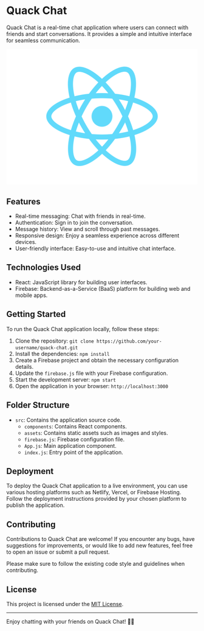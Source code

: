 # Quack Chat

Quack Chat is a real-time chat application where users can connect with friends and start conversations. It provides a simple and intuitive interface for seamless communication.

![Quack Chat](src/logo.svg)

## Features

- Real-time messaging: Chat with friends in real-time.
- Authentication: Sign in to join the conversation.
- Message history: View and scroll through past messages.
- Responsive design: Enjoy a seamless experience across different devices.
- User-friendly interface: Easy-to-use and intuitive chat interface.

## Technologies Used

- React: JavaScript library for building user interfaces.
- Firebase: Backend-as-a-Service (BaaS) platform for building web and mobile apps.

## Getting Started

To run the Quack Chat application locally, follow these steps:

1. Clone the repository: `git clone https://github.com/your-username/quack-chat.git`
2. Install the dependencies: `npm install`
3. Create a Firebase project and obtain the necessary configuration details.
4. Update the `firebase.js` file with your Firebase configuration.
5. Start the development server: `npm start`
6. Open the application in your browser: `http://localhost:3000`

## Folder Structure

- `src`: Contains the application source code.
  - `components`: Contains React components.
  - `assets`: Contains static assets such as images and styles.
  - `firebase.js`: Firebase configuration file.
  - `App.js`: Main application component.
  - `index.js`: Entry point of the application.

## Deployment

To deploy the Quack Chat application to a live environment, you can use various hosting platforms such as Netlify, Vercel, or Firebase Hosting. Follow the deployment instructions provided by your chosen platform to publish the application.

## Contributing

Contributions to Quack Chat are welcome! If you encounter any bugs, have suggestions for improvements, or would like to add new features, feel free to open an issue or submit a pull request.

Please make sure to follow the existing code style and guidelines when contributing.

## License

This project is licensed under the [MIT License](LICENSE).

---

Enjoy chatting with your friends on Quack Chat! 🦆💬
